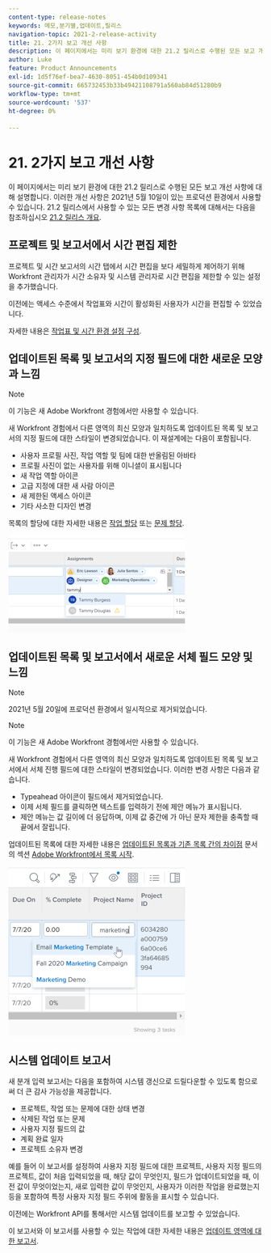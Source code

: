 ```yaml
---
content-type: release-notes
keywords: 메모,분기별,업데이트,릴리스
navigation-topic: 2021-2-release-activity
title: 21. 2가지 보고 개선 사항
description: 이 페이지에서는 미리 보기 환경에 대한 21.2 릴리스로 수행된 모든 보고 개선 사항에 대해 설명합니다. 이러한 개선 사항은 2021년 5월 10일이 있는 프로덕션 환경에서 사용할 수 있습니다. 21.2 릴리스에서 사용할 수 있는 모든 변경 사항 목록은 21.2 릴리스 개요를 참조하십시오.
author: Luke
feature: Product Announcements
exl-id: 1d5f76ef-bea7-4630-8051-454b0d109341
source-git-commit: 665732453b33b49421108791a560ab84d51280b9
workflow-type: tm+mt
source-wordcount: '537'
ht-degree: 0%

---
```


# 21. 2가지 보고 개선 사항

이 페이지에서는 미리 보기 환경에 대한 21.2 릴리스로 수행된 모든 보고 개선 사항에 대해 설명합니다. 이러한 개선 사항은 2021년 5월 10일이 있는 프로덕션 환경에서 사용할 수 있습니다. 21.2 릴리스에서 사용할 수 있는 모든 변경 사항 목록에 대해서는 다음을 참조하십시오 [21.2 릴리스 개요](../../../product-announcements/product-releases/21.2-release-activity/21-2-release-overview.md).

## 프로젝트 및 보고서에서 시간 편집 제한

프로젝트 및 시간 보고서의 시간 탭에서 시간 편집을 보다 세밀하게 제어하기 위해 Workfront 관리자가 시간 소유자 및 시스템 관리자로 시간 편집을 제한할 수 있는 설정을 추가했습니다.

이전에는 액세스 수준에서 작업표와 시간이 활성화된 사용자가 시간을 편집할 수 있었습니다.

자세한 내용은 [작업표 및 시간 환경 설정 구성](../../../administration-and-setup/set-up-workfront/configure-timesheets-schedules/timesheet-and-hour-preferences.md).

## 업데이트된 목록 및 보고서의 지정 필드에 대한 새로운 모양과 느낌

>[!NOTE]
>
>이 기능은 새 Adobe Workfront 경험에서만 사용할 수 있습니다.

새 Workfront 경험에서 다른 영역의 최신 모양과 일치하도록 업데이트된 목록 및 보고서의 지정 필드에 대한 스타일이 변경되었습니다. 이 재설계에는 다음이 포함됩니다.

* 사용자 프로필 사진, 작업 역할 및 팀에 대한 반올림된 아바타
* 프로필 사진이 없는 사용자를 위해 이니셜이 표시됩니다
* 새 작업 역할 아이콘
* 고급 지정에 대한 새 사람 아이콘
* 새 제한된 액세스 아이콘
* 기타 사소한 디자인 변경

목록의 할당에 대한 자세한 내용은 [작업 할당](../../../manage-work/tasks/assign-tasks/assign-tasks.md) 또는 [문제 할당](../../../manage-work/issues/manage-issues/assign-issues.md).

![](assets/assignments-updates-350x193.png)

## 업데이트된 목록 및 보고서에서 새로운 서체 필드 모양 및 느낌

>[!NOTE]
>
>2021년 5월 20일에 프로덕션 환경에서 일시적으로 제거되었습니다.

>[!NOTE]
>
>이 기능은 새 Adobe Workfront 경험에서만 사용할 수 있습니다.

새 Workfront 경험에서 다른 영역의 최신 모양과 일치하도록 업데이트된 목록 및 보고서에서 서체 진행 필드에 대한 스타일이 변경되었습니다. 이러한 변경 사항은 다음과 같습니다.

* Typeahead 아이콘이 필드에서 제거되었습니다.
* 이제 서체 필드를 클릭하면 텍스트를 입력하기 전에 제안 메뉴가 표시됩니다.
* 제안 메뉴는 값 길이에 더 응답하며, 이제 값 중간에 가 아닌 문자 제한을 충족할 때 끝에서 잘립니다.

업데이트된 목록에 대한 자세한 내용은 [업데이트된 목록과 기존 목록 간의 차이점](../../../workfront-basics/navigate-workfront/use-lists/view-items-in-a-list.md#updated) 문서의 섹션 [Adobe Workfront에서 목록 시작](../../../workfront-basics/navigate-workfront/use-lists/view-items-in-a-list.md).

![](assets/typeahead-updates-350x336.png)

## 시스템 업데이트 보고서

새 분개 입력 보고서는 다음을 포함하여 시스템 갱신으로 드릴다운할 수 있도록 함으로써 더 큰 감사 가능성을 제공합니다.

* 프로젝트, 작업 또는 문제에 대한 상태 변경
* 삭제된 작업 또는 문제
* 사용자 지정 필드의 값
* 계획 완료 일자
* 프로젝트 소유자 변경

예를 들어 이 보고서를 설정하여 사용자 지정 필드에 대한 프로젝트, 사용자 지정 필드의 프로젝트, 값이 처음 입력되었을 때, 해당 값이 무엇인지, 필드가 업데이트되었을 때, 이전 값이 무엇이었는지, 새로 입력한 값이 무엇인지, 사용자가 이러한 작업을 완료했는지 등을 포함하여 특정 사용자 지정 필드 주위에 활동을 표시할 수 있습니다.

이전에는 Workfront API를 통해서만 시스템 업데이트를 보고할 수 있었습니다.

이 보고서와 이 보고서를 사용할 수 있는 작업에 대한 자세한 내용은 [업데이트 영역에 대한 보고서](../../../reports-and-dashboards/reports/creating-and-managing-reports/create-journal-entry-report.md).

